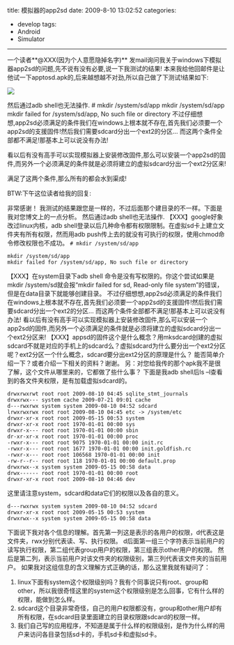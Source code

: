 title: 模拟器的app2sd
date: 2009-8-10 13:02:52
categories:
- develop
tags:
- Android
- Simulator
---

一个读者**@XXX(因为个人意愿隐掉名字)** 发mail询问我关于windows下模拟器app2sd的问题,先不说有没有必要,说一下我测试的结果! 本来我给他回邮件是让他试一下apptosd.apk的,后来越想越不对劲,所以自己做了下测试!结果如下:

![](http://farm3.static.flickr.com/2654/3806259231_f347d9ba50.jpg)

然后通过adb shell也无法操作. # mkdir /system/sd/app
mkdir /system/sd/app
mkdir failed for /system/sd/app, No such file or directory
不过仔细想想,app2sd必须满足的条件我们在windows上根本就不存在,首先我们必须要一个app2sd的支援固件!然后我们需要sdcard分出一个ext2的分区...
而这两个条件全部都不满足!那基本上可以说没有办法!

看以后有没有高手可以实现模拟器上安装修改固件,那么可以安装一个app2sd的固件,而另外一个必须满足的条件就是必须将建立的虚拟sdcard分出一个ext2分区来!

满足了这两个条件,那么所有的都会水到渠成!

BTW:下午这位读者给我的回复:

非常感谢！
我测试的结果跟您是一样的，不过后面那个建目录的不一样。下面是我对您博文上的一点分析。 然后通过adb shell也无法操作. 【XXX】google好象改过linux内核，adb shell登录以后几种命令都有权限限制。在虚拟sd卡上建立文件夹有所有权限，然而用adb push传上去的就没有可执行的权限，使用chmod命令修改权限也不成功。 `# mkdir /system/sd/app`

```
mkdir /system/sd/app
mkdir failed for /system/sd/app, No such file or directory 
```

【XXX】在system目录下adb shell 命令是没有写权限的。你这个尝试如果是mkdir /system/sd就会报“mkdir failed for sd, Read-only file system”的错误，但是在data目录下就能够创建目录。 不过仔细想想,app2sd必须满足的条件我们在windows上根本就不存在,首先我们必须要一个app2sd的支援固件!然后我们需要sdcard分出一个ext2的分区…
而这两个条件全部都不满足!那基本上可以说没有办法!
看以后有没有高手可以实现模拟器上安装修改固件,那么可以安装一个app2sd的固件,而另外一个必须满足的条件就是必须将建立的虚拟sdcard分出一个ext2分区来! 【XXX】appsd的固件这个是什么概念？用mksdcard创建的虚拟sdcard不就是对应的手机上的sdcard么？虚拟sdcard为什么要分出一个ext2分区呢？ext2分区一个什么概念，sdcard要分出ext2分区的原理是什么？
能否简单介绍一下？或者介绍一下相关的资料？谢谢。
另：对您给我传的那个apk我不是很了解，这个文件从哪里来的，它都做了些什么事？
下面是我adb shell后ls –l查看到的各文件夹权限，是有加载虚拟sdcard的。

```
drwxrwxrwt root root 2009-08-10 04:45 sqlite_stmt_journals
drwxrwx--- system cache 2009-07-21 09:01 cache
d---rwxrwx system system 2009-08-10 04:52 sdcard
lrwxrwxrwx root root 2009-08-10 04:45 etc -> /system/etc
drwxr-xr-x root root 2009-05-15 00:53 system
drwxr-xr-x root root 1970-01-01 00:00 sys
drwxr-x--- root root 1970-01-01 00:00 sbin
dr-xr-xr-x root root 1970-01-01 00:00 proc
-rwxr-x--- root root 9075 1970-01-01 00:00 init.rc
-rwxr-x--- root root 1677 1970-01-01 00:00 init.goldfish.rc
-rwxr-x--- root root 106568 1970-01-01 00:00 init
-rw-r--r-- root root 118 1970-01-01 00:00 default.prop
drwxrwx--x system system 2009-05-15 00:58 data
drwx------ root root 1970-01-01 00:00 root
drwxr-xr-x root root 2009-08-10 04:46 dev
```

这里请注意system，sdcard和data它们的权限以及各自的意义。

```
d---rwxrwx system system 2009-08-10 04:52 sdcard
drwxr-xr-x root root 2009-05-15 00:53 system
drwxrwx--x system system 2009-05-15 00:58 data
```

下面说下我对各个信息的理解。首先第一列这是表示的各用户的权限，d代表这是文件夹，rwx分别代表读、写、执行权限。
d后面第一组三个字符表示当前用户的读写执行权限，第二组代表group用户的权限，第三组表示other用户的权限。
然后是第二列，表示当前用户对该文件夹的权限级别，第三列代表该文件夹的当前用户。
如果我对这组信息的含义理解方式正确的话，那么这里我就有疑问了：
1. linux下面有system这个权限级别吗？我有个同事说只有root、group和other，所以我很奇怪这里的system这个权限级别是怎么回事，它有什么样的权限，能做到怎么样。
2. sdcard这个目录非常奇怪，自己的用户权限都没有，group和other用户却有所有权限，在sdcard目录里面建立的目录权限跟sdcard的权限一样。
3. 我们自己写的应用程序，不知道是属于什么样的权限级别，是作为什么样的用户来访问各目录包括sd卡的，手机sd卡和虚拟sd卡。

